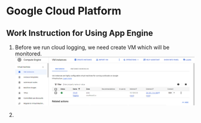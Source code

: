 # Google Cloud Platform

## Work Instruction for Using App Engine

1. Before we run cloud logging, we need create VM which will be monitored. 
<br> ![Capture](Material/1.png) <br>

2. 
